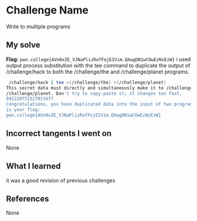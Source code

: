 # Challenge Name
Write to multiple programs

## My solve
**Flag:** `pwn.college{AVn0xZE_VJNaPlizRofFojEIVim.QXwgDN1wCOwEzNzEzW}`
i used output process substitution  with the tee command to duplicate the output of /challenge/hack to both the /challenge/the and /challenge/planet programs.

```bash
 /challenge/hack | tee >(/challenge/the) >(/challenge/planet)
This secret data must directly and simultaneously make it to /challenge/the and
/challenge/planet. Don't try to copy-paste it; it changes too fast.
941220751527011677
Congratulations, you have duplicated data into the input of two programs! Here
is your flag:
pwn.college{AVn0xZE_VJNaPlizRofFojEIVim.QXwgDN1wCOwEzNzEzW}
```
## Incorrect tangents I went on
None

## What I learned
it was a good revision of previous challenges

## References 
None
